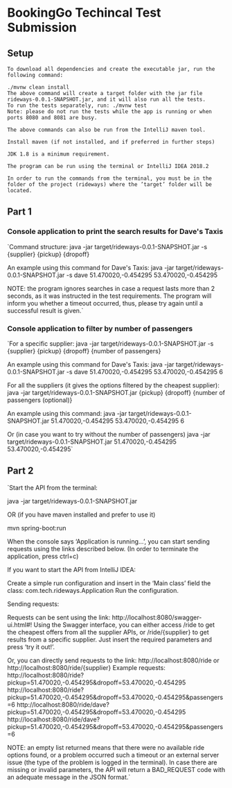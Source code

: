 # BookingGo Techincal Test Submission

## Setup
```
To download all dependencies and create the executable jar, run the following command:

./mvnw clean install
The above command will create a target folder with the jar file rideways-0.0.1-SNAPSHOT.jar, and it will also run all the tests.
To run the tests separately, run: ./mvnw test
Note: please do not run the tests while the app is running or when ports 8080 and 8081 are busy.

The above commands can also be run from the IntelliJ maven tool.

Install maven (if not installed, and if preferred in further steps)

JDK 1.8 is a minimum requirement.

The program can be run using the terminal or IntelliJ IDEA 2018.2

In order to run the commands from the terminal, you must be in the folder of the project (rideways) where the ’target’ folder will be located.
```

## Part 1

### Console application to print the search results for Dave's Taxis

`Command structure:
 java -jar target/rideways-0.0.1-SNAPSHOT.jar -s {supplier} {pickup} {dropoff}

 An example using this command for Dave's Taxis:
 java -jar target/rideways-0.0.1-SNAPSHOT.jar -s dave 51.470020,-0.454295 53.470020,-0.454295

 NOTE: the program ignores searches in case a request lasts more than 2 seconds, as it was instructed in the test requirements. The program will inform you whether a timeout occurred, thus, please try again until a successful result is given.`

### Console application to filter by number of passengers

`For a specific supplier:
 java -jar target/rideways-0.0.1-SNAPSHOT.jar -s {supplier} {pickup} {dropoff} {number of passengers}

 An example using this command for Dave's Taxis:
 java -jar target/rideways-0.0.1-SNAPSHOT.jar -s dave 51.470020,-0.454295 53.470020,-0.454295 6

 For all the suppliers (it gives the options filtered by the cheapest supplier):
 java -jar target/rideways-0.0.1-SNAPSHOT.jar {pickup} {dropoff} {number of passengers (optional)}

 An example using this command:
 java -jar target/rideways-0.0.1-SNAPSHOT.jar  51.470020,-0.454295 53.470020,-0.454295 6

 Or (in case you want to try without the number of passengers)
 java -jar target/rideways-0.0.1-SNAPSHOT.jar  51.470020,-0.454295 53.470020,-0.454295`

## Part 2

`Start the API from the terminal:

 java -jar target/rideways-0.0.1-SNAPSHOT.jar

 OR (if you have maven installed and prefer to use it)

 mvn spring-boot:run

 When the console says ‘Application is running…’, you can start sending requests using the links described below.
 (In order to terminate the application, press ctrl+c)

 If you want to start the API from IntelliJ IDEA:

 Create a simple run configuration and insert in the ‘Main class’ field the class: com.tech.rideways.Application
 Run the configuration.

 Sending requests:

 Requests can be sent using the link: http://localhost:8080/swagger-ui.html#!
 Using the Swagger interface, you can either access /ride to get the cheapest offers from all the supplier APIs, or /ride/{supplier} to get results from a specific supplier.
 Just insert the required parameters and press ‘try it out!’.

 Or, you can directly send requests to the link: http://localhost:8080/ride or http://localhost:8080/ride/{supplier}
 Example requests:
 http://localhost:8080/ride?pickup=51.470020,-0.454295&dropoff=53.470020,-0.454295
 http://localhost:8080/ride?pickup=51.470020,-0.454295&dropoff=53.470020,-0.454295&passengers=6
 http://localhost:8080/ride/dave?pickup=51.470020,-0.454295&dropoff=53.470020,-0.454295
 http://localhost:8080/ride/dave?pickup=51.470020,-0.454295&dropoff=53.470020,-0.454295&passengers=6

 NOTE: an empty list returned means that there were no available ride options found, or a problem occurred such a timeout or an external server issue (the type of the problem is logged in the terminal). In case there are missing or invalid parameters, the API will return a BAD_REQUEST code with an adequate message in the JSON format.`
